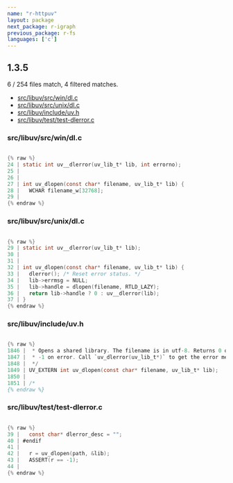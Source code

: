 ```yaml
---
name: "r-httpuv"
layout: package
next_package: r-igraph
previous_package: r-fs
languages: ['c']
---
```

## 1.3.5
6 / 254 files match, 4 filtered matches.

 - [src/libuv/src/win/dl.c](#srclibuvsrcwindlc)
 - [src/libuv/src/unix/dl.c](#srclibuvsrcunixdlc)
 - [src/libuv/include/uv.h](#srclibuvincludeuvh)
 - [src/libuv/test/test-dlerror.c](#srclibuvtesttest-dlerrorc)

### src/libuv/src/win/dl.c

```c

{% raw %}
24 | static int uv__dlerror(uv_lib_t* lib, int errorno);
25 | 
26 | 
27 | int uv_dlopen(const char* filename, uv_lib_t* lib) {
28 |   WCHAR filename_w[32768];
29 | 
{% endraw %}

```
### src/libuv/src/unix/dl.c

```c

{% raw %}
29 | static int uv__dlerror(uv_lib_t* lib);
30 | 
31 | 
32 | int uv_dlopen(const char* filename, uv_lib_t* lib) {
33 |   dlerror(); /* Reset error status. */
34 |   lib->errmsg = NULL;
35 |   lib->handle = dlopen(filename, RTLD_LAZY);
36 |   return lib->handle ? 0 : uv__dlerror(lib);
37 | }
{% endraw %}

```
### src/libuv/include/uv.h

```c

{% raw %}
1846 |  * Opens a shared library. The filename is in utf-8. Returns 0 on success and
1847 |  * -1 on error. Call `uv_dlerror(uv_lib_t*)` to get the error message.
1848 |  */
1849 | UV_EXTERN int uv_dlopen(const char* filename, uv_lib_t* lib);
1850 | 
1851 | /*
{% endraw %}

```
### src/libuv/test/test-dlerror.c

```c

{% raw %}
39 |   const char* dlerror_desc = "";
40 | #endif
41 | 
42 |   r = uv_dlopen(path, &lib);
43 |   ASSERT(r == -1);
44 | 
{% endraw %}

```